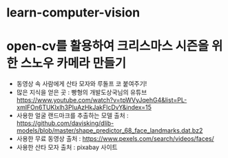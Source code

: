 # learn-computer-vision

# open-cv를 활용하여 크리스마스 시즌을 위한 스노우 카메라 만들기
  - 동영상 속 사람에게 산타 모자와 루돌프 코 붙여주기!
  - 많은 지식을 얻은 곳 : 빵형의 개발도상국님의 유튜브 https://www.youtube.com/watch?v=tpWVyJqehG4&list=PL-xmlFOn6TUKlxlh3PIuAzHkJakFlcDvY&index=15
  - 사용한 얼굴 랜드마크를 추출하는 모델 출처 : https://github.com/davisking/dlib-models/blob/master/shape_predictor_68_face_landmarks.dat.bz2
  - 사용한 무료 동영상 출처 : https://www.pexels.com/search/videos/faces/
  - 사용한 산타 모자 출처 : pixabay 사이트
